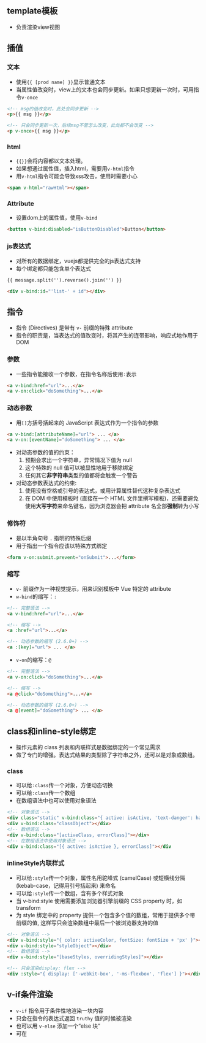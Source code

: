 ## template模板
- 负责渲染view视图

## 插值
### 文本
- 使用`{{ [prod name] }}`显示普通文本
- 当属性值改变时，view上的文本也会同步更新。如果只想更新一次时，可用指令`v-once`
```html
<!-- msg的值改变时，此处会同步更新 -->
<p>{{ msg }}</p>

<!-- 只会同步更新一次，后续msg不管怎么改变，此处都不会改变 -->
<p v-once>{{ msg }}</p>
```

### html
- `{{}}`会将内容都以文本处理。
- 如果想通过属性值，插入html，需要用`v-html`指令
- 用`v-html`指令可能会导致xss攻击，使用时需要小心
```html
<span v-html="rawHtml"></span>
```

### Attribute
- 设置dom上的属性值，使用`v-bind`
```html
<button v-bind:disabled="isButtonDisabled">Button</button>
```

### js表达式
- 对所有的数据绑定，vuejs都提供完全的js表达式支持
- 每个绑定都只能包含单个表达式
```html
{{ message.split('').reverse().join('') }}

<div v-bind:id="'list-' + id"></div>
```

## 指令
- 指令 (Directives) 是带有 `v-` 前缀的特殊 attribute
- 指令的职责是，当表达式的值改变时，将其产生的连带影响，响应式地作用于 DOM

### 参数
- 一些指令能接收一个参数，在指令名称后使用`:`表示
```html
<a v-bind:href="url">...</a>
<a v-on:click="doSomething">...</a>
```

### 动态参数
- 用`[]`方括号括起来的 JavaScript 表达式作为一个指令的参数
```html
<a v-bind:[attributeName]="url"> ... </a>
<a v-on:[eventName]="doSomething"> ... </a>
```
- 对动态参数的值的约束：
  1. 预期会求出一个字符串，异常情况下值为 null
  2. 这个特殊的 null 值可以被显性地用于移除绑定
  3. 任何其它**非字符串**类型的值都将会触发一个警告
- 对动态参数表达式的约束:
  1. 使用没有空格或引号的表达式，或用计算属性替代这种复杂表达式
  2. 在 DOM 中使用模板时 (直接在一个 HTML 文件里撰写模板)，还需要避免使用**大写字符**来命名键名，因为浏览器会把 attribute 名全部**强制**转为小写

### 修饰符
- 是以半角句号 `.` 指明的特殊后缀
- 用于指出一个指令应该以特殊方式绑定
```html
<form v-on:submit.prevent="onSubmit">...</form>
```

### 缩写
- `v-` 前缀作为一种视觉提示，用来识别模板中 Vue 特定的 attribute
- `w-bind`的缩写：`:`
```html
<!-- 完整语法 -->
<a v-bind:href="url">...</a>

<!-- 缩写 -->
<a :href="url">...</a>

<!-- 动态参数的缩写 (2.6.0+) -->
<a :[key]="url"> ... </a>
```
- `v-on`的缩写：`@`
```html
<!-- 完整语法 -->
<a v-on:click="doSomething">...</a>

<!-- 缩写 -->
<a @click="doSomething">...</a>

<!-- 动态参数的缩写 (2.6.0+) -->
<a @[event]="doSomething"> ... </a>
```

## class和inline-style绑定
- 操作元素的 class 列表和内联样式是数据绑定的一个常见需求
- 做了专门的增强。表达式结果的类型除了字符串之外，还可以是对象或数组。
  
### class
- 可以给`:class`传一个对象，方便动态切换
- 可以给`:class`传一个数组
- 在数组语法中也可以使用对象语法
```html
<!-- 对象语法 -->
<div class="static" v-bind:class="{ active: isActive, 'text-danger': hasError }"></div>
<div v-bind:class="classObject"></div>
<!-- 数组语法 -->
<div v-bind:class="[activeClass, errorClass]"></div>
<!-- 在数组语法中使用对象语法 -->
<div v-bind:class="[{ active: isActive }, errorClass]"></div
```

### inlineStyle内联样式
- 可以给`:style`传一个对象，属性名用驼峰式 (camelCase) 或短横线分隔 (kebab-case，记得用引号括起来) 来命名
- 可以给`:style`传一个数组，含有多个样式对象
- 当 v-bind:style 使用需要添加浏览器引擎前缀的 CSS property 时，如 transform
- 为 style 绑定中的 property 提供一个包含多个值的数组，常用于提供多个带前缀的值, 这样写只会渲染数组中最后一个被浏览器支持的值
```html
<!-- 对象语法 -->
<div v-bind:style="{ color: activeColor, fontSize: fontSize + 'px' }"></div>
<div v-bind:style="styleObject"></div>
<!-- 数组语法 -->
<div v-bind:style="[baseStyles, overridingStyles]"></div>

<!-- 只会渲染display: flex -->
<div :style="{ display: ['-webkit-box', '-ms-flexbox', 'flex'] }"></div>
```

## v-if条件渲染
- `v-if` 指令用于条件性地渲染一块内容
- 只会在指令的表达式返回 `truthy` 值的时候被渲染
- 也可以用 `v-else` 添加一个“else 块”
- 可在 <template> 元素上使用 v-if 条件渲染分组
- `v-else-if`充当 v-if 的“else-if 块”，可以连续使用
- `v-else` 元素必须紧跟在带 `v-if` 或者 `v-else-if` 的元素的后面，否则它将不会被识别。
```html
<h1 v-if="awesome">Vue is awesome!</h1>
<h1 v-else>Oh no 😢</h1>

<template v-if="ok">
  <h1>Title</h1>
  <p>Paragraph 1</p>
  <p>Paragraph 2</p>
</template>

<div v-if="type === 'A'">
  A
</div>
<div v-else-if="type === 'B'">
  B
</div>
<div v-else-if="type === 'C'">
  C
</div>
<div v-else>
  Not A/B/C
</div>
```

### 用 key 管理可复用的元素
- vuejs默认会尽量复用已有元素，而不是从头开始渲染，创建新的元素
- 当不想复用已有元素时，可给元素的`key`属性添加唯一值

### v-show
- 另一个用于根据条件展示元素的选项，和`v-if`用法类似
- 不同的是带有 `v-show` 的元素**始终**会被渲染并保留在 DOM 中。
- `v-show` 只是简单地切换元素的 CSS property `display`。
- `v-show` 不支持 `<template>` 元素，也不支持 `v-else`
- `v-if` VS `v-show`
  1. `v-if` 是“真正”的条件渲染，因为它会确保在切换过程中条件块内的事件监听器和子组件适当地被销毁和重建
  2. `v-if` 也是惰性的：如果在初始渲染时条件为假，则什么也不做——直到条件第一次变为真时，才会开始渲染条件块。
  3. `v-show`不管初始条件是什么，元素总是会被渲染，并且只是简单地基于 CSS 进行切换。
  4. `v-if` 有更高的切换开销，而 `v-show` 有更高的初始渲染开销
  5. 如果需要非常频繁地切换，则使用 `v-show` 较好；如果在运行时条件很少改变，则使用 `v-if` 较好
```html
<div v-show="type === 'A'">
  A
</div>
```

### v-if和v-for一起使用
- 不推荐同时使用 `v-if` 和 `v-for`
- 当 `v-if` 与 `v-for` 一起使用时，`v-for` 具有比 `v-if` 更高的优先级

## v-for列表渲染
- `v-for` 指令时基于一个数组来渲染一个列表
- 需要使用 `item in items` 形式的特殊语法，其中 `items` 是源数据数组，而 `item` 则是被迭代的数组元素的别名
- `v-for` 块中，可以访问所有父作用域的 property
- 还支持一个可选的第二个参数，即当前项的索引
- 可以用 `of` 替代 `in` 作为分隔符，因为它更接近 JavaScript 迭代器的语法
- `v-for` 也可以接受整数。在这种情况下，它会把模板重复对应次数
- 可以利用带有 `v-for` 的 `<template>` 来循环渲染一段包含多个元素的内容
```html
<ul id="example-1">
  <li v-for="(item, index) in items" :key="item.message">
    {{ item.message }} - {{ index }}
  </li>
</ul>

<div v-for="item of items"></div>

<span v-for="n in 10">{{ n }} </span>

<template v-for="item in items">
    <li>{{ item.msg }}</li>
    <li class="divider" role="presentation"></li>
  </template>
```

### v-for里使用对象
- 用 `v-for` 来遍历一个对象的 property
- 提供第二个的参数为 property 名称 (也就是键名)
- 第三个参数为索引。遍历对象时，会按 `Object.keys()` 的结果遍历，但是不能保证它的结果在不同的 JavaScript 引擎下都一致。
```html
<ul id="v-for-object" class="demo">
  <li v-for="(value, name, index) in object">
    {{ index }}.{{ name }}: {{ value }}
  </li>
</ul>
```

### 维护状态
- 使用 `v-for` 渲染的元素列表时，它默认使用“就地更新”的策略。如果数据项的顺序被改变，Vue 将不会移动 DOM 元素来匹配数据项的顺序，而是就地更新每个元素，并且确保它们在每个索引位置正确渲染
- 这个默认的模式是高效的，但是**只适用于不依赖子组件状态或临时 DOM 状态 (例如：表单输入值) 的列表渲染输出**
- 为了给 Vue 一个提示，以便它能跟踪每个节点的身份，从而重用和重新排序现有元素，你需要为每项提供一个唯一 `key` attribute
- 建议尽可能在使用 `v-for` 时提供 `key` attribute，**除非**遍历输出的 DOM 内容非常简单，或者是**刻意**依赖默认行为以获取性能上的提升。
- 提供 `key` attribute是 Vue 识别节点的一个通用机制，key 并不仅与 v-for 特别关联

## 事件处理
- 监听事件: 可用`v-on`指令监听dom事件，并在触发时运行一些js代码
- 事件处理方法：`v-on` 还可以接收一个需要调用的方法名称
- 内联处理器中的方法：也可以在内联 JavaScript 语句中调用方法。有时也需要在内联语句处理器中访问原始的 DOM 事件。可以用特殊变量 `$event` 把它传入方法
```html
<div id="example-1">
  <button v-on:click="counter += 1">Add 1</button>
  <p>The button above has been clicked {{ counter }} times.</p>
</div>

<div id="example-2">
  <!-- `greet` 是在js中定义的方法名 -->
  <button v-on:click="greet">Greet</button>
</div>

<button v-on:click="warn('Form cannot be submitted yet.', $event)">
  Submit
</button>
```

### 事件修饰符
- 方法只有纯粹的数据逻辑，而不是去处理 DOM 事件细节。
- 为此，vuejs提供了事件修饰符。修饰符是由点开头的指令后缀来表示的：`.stop`,`.prevent`,`.capture`,`.self`,`.once`,`.passive`
- 使用修饰符时，顺序很重要；相应的代码会以同样的顺序产生。比如用 `v-on:click.prevent.self` 会阻止所有的点击，而 `v-on:click.self.prevent` 只会阻止对元素自身的点击。
```html
<!-- 阻止单击事件继续传播 -->
<a v-on:click.stop="doThis"></a>

<!-- 提交事件不再重载页面 -->
<form v-on:submit.prevent="onSubmit"></form>

<!-- 修饰符可以串联 -->
<a v-on:click.stop.prevent="doThat"></a>

<!-- 只有修饰符 -->
<form v-on:submit.prevent></form>

<!-- 添加事件监听器时使用事件捕获模式 -->
<!-- 即内部元素触发的事件先在此处理，然后才交由内部元素进行处理 -->
<div v-on:click.capture="doThis">...</div>

<!-- 只当在 event.target 是当前元素自身时触发处理函数 -->
<!-- 即事件不是从内部元素触发的 -->
<div v-on:click.self="doThat">...</div>
```

### 按键修饰符
- Vue 允许为 `v-on` 在监听键盘事件时添加按键修饰符：
- 可直接将 `KeyboardEvent.key` 暴露的任意有效按键名转换为 `kebab-case` 来作为修饰符
- 通过全局 `config.keyCodes` 对象自定义按键修饰符别名
- 按键码别名：`.enter`,`.tab`,`.delete` (捕获“删除”和“退格”键),`.esc`,`.space`,`.up`,`.down`,`.left`,`.right`
- 可以用这些修饰符来实现：**仅在**按下相应按键时，才触发鼠标或键盘事件的监听器：`.ctrl`,`.alt`,`.shift`,`.meta`.
- 在 Mac 系统键盘上，`meta` 对应 `command` 键 (⌘)。在 Windows 系统键盘 `meta` 对应 `Windows` 徽标键 (⊞)。在 Sun 操作系统键盘上，`meta` 对应`实心宝石键` (◆)。在其他特定键盘上，尤其在 MIT 和 Lisp 机器的键盘、以及其后继产品，比如 Knight 键盘、space-cadet 键盘，meta 被标记为“META”。在 Symbolics 键盘上，meta 被标记为“META”或者“Meta”
```html
<!-- 只有在 `key` 是 `Enter` 时调用 `vm.submit()` -->
<input v-on:keyup.enter="submit">

<input v-on:keyup.page-down="onPageDown">

<!-- Alt + C -->
<input v-on:keyup.alt.67="clear">

<!-- Ctrl + Click -->
<div v-on:click.ctrl="doSomething">Do something</div>
```

### .exact 修饰符
- `.exact` 修饰符允许你控制由**精确**的系统修饰符组合触发的事件
```html
<!-- 即使 Alt 或 Shift 被一同按下时也会触发 -->
<button v-on:click.ctrl="onClick">A</button>

<!-- 有且只有 Ctrl 被按下的时候才触发 -->
<button v-on:click.ctrl.exact="onCtrlClick">A</button>

<!-- 没有任何系统修饰符被按下的时候才触发 -->
<button v-on:click.exact="onClick">A</button>
```

### 鼠标按钮修饰符
- `.left`,`.right`,`.middle`。这些修饰符会限制处理函数仅响应特定的鼠标按钮
